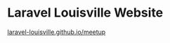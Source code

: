 # Laravel Louisville Website
[laravel-louisville.github.io/meetup](http://laravel-louisville.github.io/meetup/)
